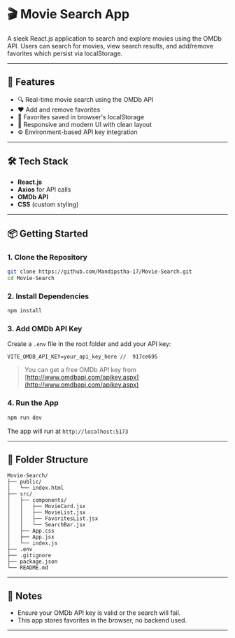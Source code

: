 # 🎬 Movie Search App

A sleek React.js application to search and explore movies using the OMDb API. Users can search for movies, view search results, and add/remove favorites which persist via localStorage.

---

## 🚀 Features

- 🔍 Real-time movie search using the OMDb API  
- ❤️ Add and remove favorites  
- 💾 Favorites saved in browser's localStorage  
- 🎨 Responsive and modern UI with clean layout  
- ⚙️ Environment-based API key integration  

---

## 🛠️ Tech Stack

- **React.js**
- **Axios** for API calls
- **OMDb API**
- **CSS** (custom styling)

---

## 📦 Getting Started

### 1. Clone the Repository

```bash
git clone https://github.com/Mandipstha-17/Movie-Search.git
cd Movie-Search
```

### 2. Install Dependencies

```bash
npm install
```

### 3. Add OMDb API Key

Create a `.env` file in the root folder and add your API key:

```env
VITE_OMDB_API_KEY=your_api_key_here //  917ce695
```

> You can get a free OMDb API key from [http://www.omdbapi.com/apikey.aspx](http://www.omdbapi.com/apikey.aspx)

### 4. Run the App

```bash
npm run dev
```

The app will run at `http://localhost:5173`

---

## 📁 Folder Structure

```
Movie-Search/
├── public/
│   └── index.html
├── src/
│   ├── components/
│   │   ├── MovieCard.jsx
│   │   ├── MovieList.jsx
│   │   ├── FavoritesList.jsx
│   │   └── SearchBar.jsx
│   ├── App.css
│   ├── App.jsx
│   └── index.js
├── .env
├── .gitignore
├── package.json
└── README.md
```
---

## 📌 Notes

- Ensure your OMDb API key is valid or the search will fail.
- This app stores favorites in the browser, no backend used.
---

